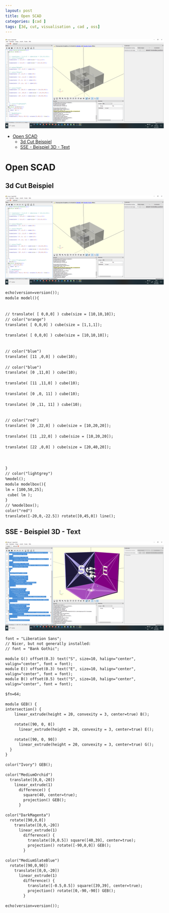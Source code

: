 ```yaml
---
layout: post
title: Open SCAD 
categories: [cad ]
tags: [3d, cut, visualisation , cad , oss]
---
```


![open SCAD Box Composition](../pics/2023-10-30-scad_image_1.png)

- [Open SCAD](#open-scad)
  - [3d Cut Beispiel](#3d-cut-beispiel)
  - [SSE - Beispiel 3D - Text](#sse---beispiel-3d---text)

# Open SCAD

## 3d Cut Beispiel

![open SCAD Box Composition](../pics/2023-10-30-scad_image_1.png)

```txt
echo(version=version());
module model(){


// translate( [ 0,0,0] ) cube(size = [10,10,10]);
// color("orange")
translate( [ 0,0,0] ) cube(size = [1,1,1]);
    
translate( [ 0,0,0] ) cube(size = [10,10,10]);
    
    
// color("blue")
translate( [11 ,0,0] ) cube(10);

// color("blue")
translate( [0 ,11,0] ) cube(10);
    
translate( [11 ,11,0] ) cube(10);

translate( [0 ,0, 11] ) cube(10);

translate( [0 ,11, 11] ) cube(10);


// color("red")
translate( [0 ,22,0] ) cube(size = [10,20,20]);
    
translate( [11 ,22,0] ) cube(size = [10,20,20]);

translate( [22 ,0,0] ) cube(size = [20,40,20]);    
    


}
// color("lightgrey")
%model();
module modelbox(){
lm = [100,50,25];
 cube( lm );
}
// %modelbox();
color("red")
translate([-20,0,-22.5]) rotate([0,45,0]) line();
```

## SSE - Beispiel 3D - Text

![](../pics/2023-10-30-scad_image_2.png)

```
font = "Liberation Sans";
// Nicer, but not generally installed:
// font = "Bank Gothic";

module G() offset(0.3) text("S", size=10, halign="center", valign="center", font = font);
module E() offset(0.3) text("E", size=10, halign="center", valign="center", font = font);
module B() offset(0.5) text("S", size=10, halign="center", valign="center", font = font);

$fn=64;

module GEB() {
intersection() {
    linear_extrude(height = 20, convexity = 3, center=true) B();
    
    rotate([90, 0, 0])
      linear_extrude(height = 20, convexity = 3, center=true) E();
    
    rotate([90, 0, 90])
      linear_extrude(height = 20, convexity = 3, center=true) G();
  }
}

color("Ivory") GEB();

color("MediumOrchid") 
  translate([0,0,-20])
    linear_extrude(1) 
      difference() {
        square(40, center=true);
        projection() GEB();
      }

color("DarkMagenta")
  rotate([90,0,0]) 
    translate([0,0,-20])
      linear_extrude(1) 
        difference() {
          translate([0,0.5]) square([40,39], center=true);
          projection() rotate([-90,0,0]) GEB();
        }

color("MediumSlateBlue")
  rotate([90,0,90]) 
    translate([0,0,-20])
      linear_extrude(1)
        difference() {
          translate([-0.5,0.5]) square([39,39], center=true);
          projection() rotate([0,-90,-90]) GEB();
        }

echo(version=version());

```